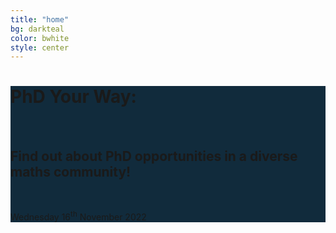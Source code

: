 ```yaml
---
title: "home"
bg: darkteal
color: bwhite
style: center 
---
```



  <div class="centered">
  <span class="fa-stack subtlecircle" style="font-size:100px; background:rgba(246,107,14,0.3)">
    <i class="fa fa-circle fa-stack-2x text-bwhite"></i>
    <i class="fa fa-book fa-stack-1x text-borange"></i>
  </span>
  <div class="text-box" style="background-color:#112B3C">
  <h1> PhD Your Way:</h1> <br>
  <h2>Find out about PhD opportunities in a diverse maths community! </h2> <br>
  <p> Wednesday 16<sup>th</sup> November 2022</p>
  </div>
  </div>

